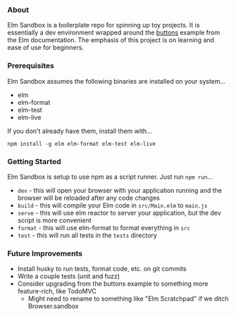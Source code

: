 ### About

Elm Sandbox is a boilerplate repo for spinning up toy projects. It is essentially a dev environment wrapped around the [buttons](https://elm-lang.org/examples/buttons) example from the Elm documentation. The emphasis of this project is on learning and ease of use for beginners.

### Prerequisites

Elm Sandbox assumes the following binaries are installed on your system...
- elm
- elm-format
- elm-test
- elm-live

If you don't already have them, install them with...
```
npm install -g elm elm-format elm-test elm-live
```

### Getting Started

Elm Sandbox is setup to use npm as a script runner. Just run `npm run`...
- `dev` - this will open your browser with your application running and the browser will be reloaded after any code changes
- `build` - this will compile your Elm code in `src/Main.elm` to `main.js`
- `serve` - this will use elm reactor to server your application, but the dev script is more convenient
- `format` - this will use elm-format to format everything in `src`
- `test` - this will run all tests in the `tests` directory

### Future Improvements

- Install husky to run tests, format code, etc. on git commits
- Write a couple tests (unit and fuzz)
- Consider upgrading from the buttons example to something more feature-rich, like TodoMVC
  - Might need to rename to something like "Elm Scratchpad" if we ditch Browser.sandbox
